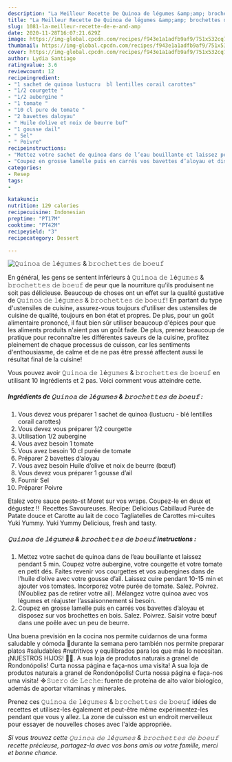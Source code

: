 ```yaml
---
description: "La Meilleur Recette De 𝚀𝚞𝚒𝚗𝚘𝚊 𝚍𝚎 𝚕é𝚐𝚞𝚖𝚎𝚜 &amp;amp; 𝚋𝚛𝚘𝚌𝚑𝚎𝚝𝚝𝚎𝚜 𝚍𝚎 𝚋𝚘𝚎𝚞𝚏⁣"
title: "La Meilleur Recette De 𝚀𝚞𝚒𝚗𝚘𝚊 𝚍𝚎 𝚕é𝚐𝚞𝚖𝚎𝚜 &amp;amp; 𝚋𝚛𝚘𝚌𝚑𝚎𝚝𝚝𝚎𝚜 𝚍𝚎 𝚋𝚘𝚎𝚞𝚏⁣"
slug: 1081-la-meilleur-recette-de-e-and-amp
date: 2020-11-28T16:07:21.629Z
image: https://img-global.cpcdn.com/recipes/f943e1a1adfb9af9/751x532cq70/𝚀𝚞𝚒𝚗𝚘𝚊-𝚍𝚎-𝚕e𝚐𝚞𝚖𝚎𝚜-𝚋𝚛𝚘𝚌𝚑𝚎𝚝𝚝𝚎𝚜-𝚍𝚎-𝚋𝚘𝚎𝚞𝚏⁣-photo-principale-de-la-recette.jpg
thumbnail: https://img-global.cpcdn.com/recipes/f943e1a1adfb9af9/751x532cq70/𝚀𝚞𝚒𝚗𝚘𝚊-𝚍𝚎-𝚕e𝚐𝚞𝚖𝚎𝚜-𝚋𝚛𝚘𝚌𝚑𝚎𝚝𝚝𝚎𝚜-𝚍𝚎-𝚋𝚘𝚎𝚞𝚏⁣-photo-principale-de-la-recette.jpg
cover: https://img-global.cpcdn.com/recipes/f943e1a1adfb9af9/751x532cq70/𝚀𝚞𝚒𝚗𝚘𝚊-𝚍𝚎-𝚕e𝚐𝚞𝚖𝚎𝚜-𝚋𝚛𝚘𝚌𝚑𝚎𝚝𝚝𝚎𝚜-𝚍𝚎-𝚋𝚘𝚎𝚞𝚏⁣-photo-principale-de-la-recette.jpg
author: Lydia Santiago
ratingvalue: 3.6
reviewcount: 12
recipeingredient:
- "1 sachet de quinoa lustucru  bl lentilles corail carottes"
- "1/2 courgette "
- "1/2 aubergine "
- "1 tomate "
- "10 cl pure de tomate "
- "2 bavettes daloyau"
- " Huile dolive et noix de beurre buf"
- "1 gousse dail"
- " Sel"
- " Poivre"
recipeinstructions:
- "Mettez votre sachet de quinoa dans de l’eau bouillante et laissez pendant 5 min. Coupez votre aubergine, votre courgette et votre tomate en petit dés. Faites revenir vos courgettes et vos aubergines dans de l’huile d’olive avec votre gousse d’ail. Laissez cuire pendant 10-15 min et ajouter vos tomates. Incorporez votre purée de tomate. Salez. Poivrez. (N’oubliez pas de retirer votre ail). Mélangez votre quinoa avec vos légumes et réajuster l’assaisonnement si besoin."
- "Coupez en grosse lamelle puis en carrés vos bavettes d’aloyau et disposez sur vos brochettes en bois. Salez. Poivrez. Saisir votre bœuf dans une poêle avec un peu de beurre. ⁣"
categories:
- Resep
tags:
- 

katakunci:  
nutrition: 129 calories
recipecuisine: Indonesian
preptime: "PT17M"
cooktime: "PT42M"
recipeyield: "3"
recipecategory: Dessert

---
```



![𝚀𝚞𝚒𝚗𝚘𝚊 𝚍𝚎 𝚕é𝚐𝚞𝚖𝚎𝚜 &amp; 𝚋𝚛𝚘𝚌𝚑𝚎𝚝𝚝𝚎𝚜 𝚍𝚎 𝚋𝚘𝚎𝚞𝚏⁣](https://img-global.cpcdn.com/recipes/f943e1a1adfb9af9/751x532cq70/𝚀𝚞𝚒𝚗𝚘𝚊-𝚍𝚎-𝚕e𝚐𝚞𝚖𝚎𝚜-𝚋𝚛𝚘𝚌𝚑𝚎𝚝𝚝𝚎𝚜-𝚍𝚎-𝚋𝚘𝚎𝚞𝚏⁣-photo-principale-de-la-recette.jpg)

En général, les gens se sentent inférieurs à 𝚀𝚞𝚒𝚗𝚘𝚊 𝚍𝚎 𝚕é𝚐𝚞𝚖𝚎𝚜 &amp; 𝚋𝚛𝚘𝚌𝚑𝚎𝚝𝚝𝚎𝚜 𝚍𝚎 𝚋𝚘𝚎𝚞𝚏⁣ de peur que la nourriture qu'ils produisent ne soit pas délicieuse. Beaucoup de choses ont un effet sur la qualité gustative de 𝚀𝚞𝚒𝚗𝚘𝚊 𝚍𝚎 𝚕é𝚐𝚞𝚖𝚎𝚜 &amp; 𝚋𝚛𝚘𝚌𝚑𝚎𝚝𝚝𝚎𝚜 𝚍𝚎 𝚋𝚘𝚎𝚞𝚏⁣! En partant du type d'ustensiles de cuisine, assurez-vous toujours d'utiliser des ustensiles de cuisine de qualité, toujours en bon état et propres. De plus, pour un goût alimentaire prononcé, il faut bien sûr utiliser beaucoup d'épices pour que les aliments produits n'aient pas un goût fade. De plus, prenez beaucoup de pratique pour reconnaître les différentes saveurs de la cuisine, profitez pleinement de chaque processus de cuisson, car les sentiments d'enthousiasme, de calme et de ne pas être pressé affectent aussi le résultat final de la cuisine!

<!--inarticleads1-->

Vous pouvez avoir 𝚀𝚞𝚒𝚗𝚘𝚊 𝚍𝚎 𝚕é𝚐𝚞𝚖𝚎𝚜 &amp; 𝚋𝚛𝚘𝚌𝚑𝚎𝚝𝚝𝚎𝚜 𝚍𝚎 𝚋𝚘𝚎𝚞𝚏⁣ en utilisant 10 Ingrédients et 2 pas. Voici comment vous atteindre cette.

##### Ingrédients de 𝚀𝚞𝚒𝚗𝚘𝚊 𝚍𝚎 𝚕é𝚐𝚞𝚖𝚎𝚜 &amp; 𝚋𝚛𝚘𝚌𝚑𝚎𝚝𝚝𝚎𝚜 𝚍𝚎 𝚋𝚘𝚎𝚞𝚏⁣ :

1. Vous devez vous préparer 1 sachet de quinoa (lustucru - blé lentilles corail carottes)⁣
1. Vous devez vous préparer 1/2 courgette ⁣
1. Utilisation 1/2 aubergine ⁣
1. Vous avez besoin 1 tomate ⁣
1. Vous avez besoin 10 cl purée de tomate ⁣
1. Préparer 2 bavettes d’aloyau⁣
1. Vous avez besoin  Huile d’olive et noix de beurre (bœuf)⁣
1. Vous devez vous préparer 1 gousse d’ail⁣
1. Fournir  Sel⁣
1. Préparer  Poivre⁣


Etalez votre sauce pesto-st Moret sur vos wraps. Coupez-le en deux et dégustez !! ⁣ Recettes Savoureuses. Recipe: Delicious Cabillaud Purée de Patate douce et Carotte au lait de coco Tagliatelles de Carottes mi-cuites Yuki Yummy. Yuki Yummy Delicious, fresh and tasty. 

<!--inarticleads2-->

##### 𝚀𝚞𝚒𝚗𝚘𝚊 𝚍𝚎 𝚕é𝚐𝚞𝚖𝚎𝚜 &amp; 𝚋𝚛𝚘𝚌𝚑𝚎𝚝𝚝𝚎𝚜 𝚍𝚎 𝚋𝚘𝚎𝚞𝚏⁣ instructions :

1. Mettez votre sachet de quinoa dans de l’eau bouillante et laissez pendant 5 min. Coupez votre aubergine, votre courgette et votre tomate en petit dés. Faites revenir vos courgettes et vos aubergines dans de l’huile d’olive avec votre gousse d’ail. Laissez cuire pendant 10-15 min et ajouter vos tomates. Incorporez votre purée de tomate. Salez. Poivrez. (N’oubliez pas de retirer votre ail). Mélangez votre quinoa avec vos légumes et réajuster l’assaisonnement si besoin.
1. Coupez en grosse lamelle puis en carrés vos bavettes d’aloyau et disposez sur vos brochettes en bois. Salez. Poivrez. Saisir votre bœuf dans une poêle avec un peu de beurre. ⁣


Una buena previsión en la cocina nos permite cuidarnos de una forma saludable y cómoda 💚durante la semana pero también nos permite preparar platos #saludables #nutritivos y equilibrados para los que más lo necesitan. ¡NUESTROS HIJOS! ️🙏🏻. A sua loja de produtos naturais a granel de Rondonópolis! Curta nossa página e faça-nos uma visita! A sua loja de produtos naturais a granel de Rondonópolis! Curta nossa página e faça-nos uma visita! ᯽𝚂𝚞𝚎𝚛𝚘 𝚍𝚎 𝙻𝚎𝚌𝚑𝚎: fuente de proteína de alto valor biologíco, además de aportar vitaminas y minerales. 

<!--inarticleads1-->

<p>
Prenez ces 𝚀𝚞𝚒𝚗𝚘𝚊 𝚍𝚎 𝚕é𝚐𝚞𝚖𝚎𝚜 &amp; 𝚋𝚛𝚘𝚌𝚑𝚎𝚝𝚝𝚎𝚜 𝚍𝚎 𝚋𝚘𝚎𝚞𝚏⁣ idées de recettes et utilisez-les également et peut-être même expérimentez-les pendant que vous y allez. La zone de cuisson est un endroit merveilleux pour essayer de nouvelles choses avec l'aide appropriée.
</p>

<p>
<i>Si vous trouvez cette 𝚀𝚞𝚒𝚗𝚘𝚊 𝚍𝚎 𝚕é𝚐𝚞𝚖𝚎𝚜 &amp; 𝚋𝚛𝚘𝚌𝚑𝚎𝚝𝚝𝚎𝚜 𝚍𝚎 𝚋𝚘𝚎𝚞𝚏⁣ recette précieuse, partagez-la avec vos bons amis ou votre famille, merci et bonne chance.</i>
</p>
